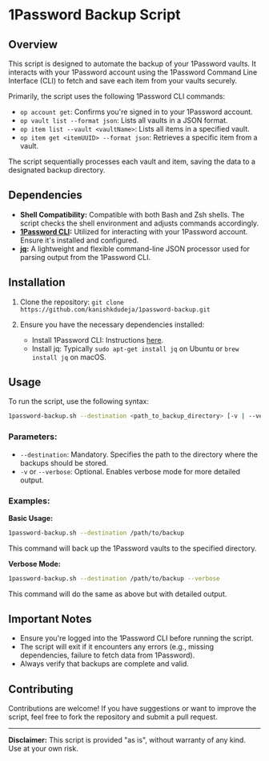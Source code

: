 # 1Password Backup Script

## Overview

This script is designed to automate the backup of your 1Password vaults. It interacts with your 1Password account using the 1Password Command Line Interface (CLI) to fetch and save each item from your vaults securely.

Primarily, the script uses the following 1Password CLI commands:

- `op account get`: Confirms you're signed in to your 1Password account.
- `op vault list --format json`: Lists all vaults in a JSON format.
- `op item list --vault <vaultName>`: Lists all items in a specified vault.
- `op item get <itemUUID> --format json`: Retrieves a specific item from a vault.

The script sequentially processes each vault and item, saving the data to a designated backup directory.

## Dependencies

- **Shell Compatibility:** Compatible with both Bash and Zsh shells. The script checks the shell environment and adjusts commands accordingly.
- **[1Password CLI](https://support.1password.com/command-line/):** Utilized for interacting with your 1Password account. Ensure it's installed and configured.
- **[jq](https://stedolan.github.io/jq/):** A lightweight and flexible command-line JSON processor used for parsing output from the 1Password CLI.

## Installation

1. Clone the repository:
   `git clone https://github.com/kanishkdudeja/1password-backup.git`

2. Ensure you have the necessary dependencies installed:
    - Install 1Password CLI: Instructions [here](https://support.1password.com/command-line/).
    - Install jq: Typically `sudo apt-get install jq` on Ubuntu or `brew install jq` on macOS.

## Usage

To run the script, use the following syntax:

```bash
1password-backup.sh --destination <path_to_backup_directory> [-v | --verbose]
```

### Parameters:

- `--destination`: Mandatory. Specifies the path to the directory where the backups should be stored.
- `-v` or `--verbose`: Optional. Enables verbose mode for more detailed output.

### Examples:

**Basic Usage:**

```bash
1password-backup.sh --destination /path/to/backup
```

This command will back up the 1Password vaults to the specified directory.

**Verbose Mode:**
   
```bash
1password-backup.sh --destination /path/to/backup --verbose
```

This command will do the same as above but with detailed output.

## Important Notes

- Ensure you're logged into the 1Password CLI before running the script.
- The script will exit if it encounters any errors (e.g., missing dependencies, failure to fetch data from 1Password).
- Always verify that backups are complete and valid.

## Contributing

Contributions are welcome! If you have suggestions or want to improve the script, feel free to fork the repository and submit a pull request.

---

**Disclaimer:** This script is provided "as is", without warranty of any kind. Use at your own risk.
